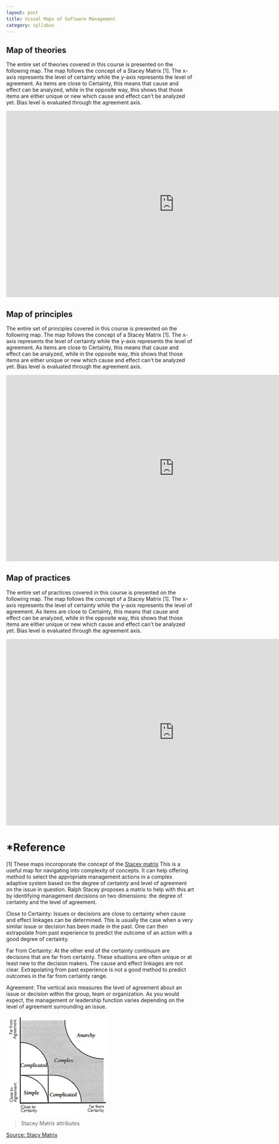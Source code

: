 ```yaml
---
layout: post
title: Visual Maps of Software Management
category: syllabus
---
```


## Map of theories
The entire set of theories covered in this course is presented on the following map. The map follows the concept of a Stacey Matrix [1]. The x-axis represents the level of certainty while the y-axis represents the level of agreement. As items are close to Certainty, this means that cause and effect can be analyzed, while in the opposite way, this shows that those items are either unique or new which cause and effect can't be analyzed yet. Bias level is evaluated through the agreement axis.
<iframe width="900" height="500" seamless frameborder="0" scrolling="no" src="https://docs.google.com/spreadsheets/d/1Vt6rP6G1GAJPIrjQIZLAlXHW3CJGMu_7y6kvj_zM3nM/pubchart?oid=269447730&amp;format=interactive"></iframe>

## Map of principles
The entire set of principles covered in this course is presented on the following map. The map follows the concept of a Stacey Matrix [1]. The x-axis represents the level of certainty while the y-axis represents the level of agreement. As items are close to Certainty, this means that cause and effect can be analyzed, while in the opposite way, this shows that those items are either unique or new which cause and effect can't be analyzed yet. Bias level is evaluated through the agreement axis.
<iframe width="900" height="500" seamless frameborder="0" scrolling="no" src="https://docs.google.com/spreadsheets/d/1PvRzlMyEhCuHNpOcN6T3pYXNVUiWF_aHn9eUbGlth5U/pubchart?oid=269447730&amp;format=interactive"></iframe>

## Map of practices
The entire set of practices covered in this course is presented on the following map. The map follows the concept of a Stacey Matrix [1]. The x-axis represents the level of certainty while the y-axis represents the level of agreement. As items are close to Certainty, this means that cause and effect can be analyzed, while in the opposite way, this shows that those items are either unique or new which cause and effect can't be analyzed yet. Bias level is evaluated through the agreement axis.
<iframe width="900" height="500" seamless frameborder="0" scrolling="no" src="https://docs.google.com/spreadsheets/d/16GDtqDAr9hAsFB72WTu98yel1rRbQs2HWT4lzegKrxw/pubchart?oid=269447730&amp;format=interactive"></iframe>


# *Reference
[1] These maps incoroporate the concept of the [Stacey matrix](http://www.gp-training.net/training/communication_skills/consultation/equipoise/complexity/stacey.htm)
This is a useful map for navigating into complexity of concepts. It can help offering method to select the appropriate management actions in a complex adaptive system based on the degree of certainty and level of agreement on the issue in question.
Ralph Stacey proposes a matrix to help with this art by identifying management decisions on two dimensions: the degree of certainty and the level of agreement.

Close to Certainty: Issues or decisions are close to certainty when cause and effect linkages can be determined. This is usually the case when a very similar issue or decision has been made in the past. One can then extrapolate from past experience to predict the outcome of an action with a good degree of certainty.

Far from Certainty:	At the other end of the certainty continuum are decisions that are far from certainty. These situations are often unique or at least new to the decision makers. The cause and effect linkages are not clear. Extrapolating from past experience is not a good method to predict outcomes in the far from certainty range.

Agreement:	The vertical axis measures the level of agreement about an issue or decision within the group, team or organization. As you would expect, the management or leadership function varies depending on the level of agreement surrounding an issue.

<img src="/images/staceyMatrix.gif" alt="GitHub Logo" width="270" />

> Stacey Matrix attributes

[Source: Stacy Matrix](http://www.gp-training.net/training/communication_skills/consultation/equipoise/complexity/stacey3.gif)
